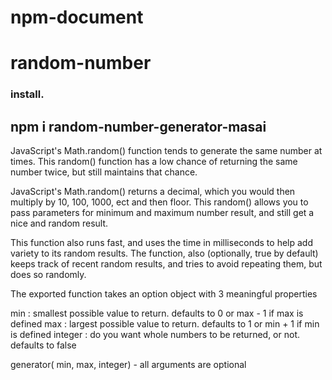 # npm-document
# random-number

### install.
## npm i random-number-generator-masai

JavaScript's Math.random() function tends to generate the same number at times. This random() function has a low chance of returning the same number twice, but still maintains that chance.

JavaScript's Math.random() returns a decimal, which you would then multiply by 10, 100, 1000, ect and then floor. This random() allows you to pass parameters for minimum and maximum number result, and still get a nice and random result.

This function also runs fast, and uses the time in milliseconds to help add variety to its random results. The function, also (optionally, true by default) keeps track of recent random results, and tries to avoid repeating them, but does so randomly.


The exported function takes an option object with 3 meaningful properties

min : smallest possible value to return. defaults to 0 or max - 1 if max is defined
max : largest possible value to return. defaults to 1 or min + 1 if min is defined
integer : do you want whole numbers to be returned, or not. defaults to false

generator( min, max, integer) - all arguments are optional
